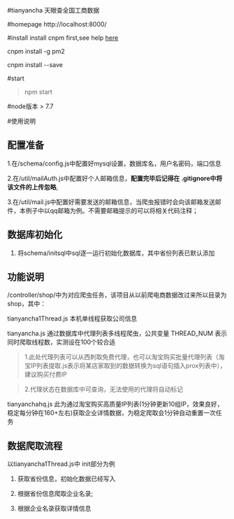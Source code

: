 #tianyancha
天眼查全国工商数据

#homepage
http://localhost:8000/

#install
install cnpm first,see help [here](http://npm.taobao.org/)

cnpm install -g pm2

cnpm install --save

#start
> npm start

#node版本 > 7.7

#使用说明
## 配置准备
1.在/schema/config.js中配置好mysql设置，数据库名，用户名密码，端口信息

2.在/util/mailAuth.js中配置好个人邮箱信息，**配置完毕后记得在 .gitignore中将该文件的上传忽略**,

3.在/util/mail.js中配置好需要发送的邮箱信息，当爬虫报错时会向该邮箱发送邮件，本例子中以qq邮箱为例。不需要邮箱提示的可以将相关代码注释；

## 数据库初始化
1. 将schema/initsql中sql逐一运行初始化数据库，其中省份列表已默认添加

## 功能说明
/controller/shop/中为对应爬虫任务，该项目从以前爬电商数据改过来所以目录为shop，其中：

tianyancha1Thread.js 本机单线程获取公司信息

tianyancha.js 通过数据库中代理列表多线程爬虫，公共变量 THREAD_NUM 表示同时爬取线程数，实测设在100个较合适

> 1.此处代理列表可以从西刺取免费代理，也可以淘宝购买批量代理列表（淘宝IP列表提取.js表示将某店家取到的数据转换为sql语句插入prox列表中），建议购买付费IP

> 2.代理状态在数据库中可查询，无法使用的代理将自动标记

tianyanchahq.js 此为通过淘宝购买高质量IP列表(1分钟更新10组IP，效果良好，稳定每分钟在160+左右)获取企业详情数据，为稳定爬取会1分钟自动重置一次任务

## 数据爬取流程
以tianyancha1Thread.js中 init部分为例

1. 获取省份信息，初始化数据已经写入

2. 根据省份信息爬取企业名录; 

3. 根据企业名录获取详情信息